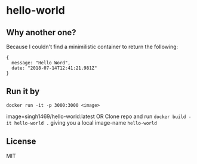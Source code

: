 # hello-world

## Why another one?
Because I couldn't find a minimilistic container to return the following:

```
{
  message: "Hello Word",
  date: "2018-07-14T12:41:21.981Z"
}
```

## Run it by
`docker run -it -p 3000:3000 <image>`

image=singh1469/hello-world:latest
OR
Clone repo and run `docker build -it hello-world .` giving you a local image-name `hello-world`

## License
MIT
